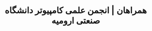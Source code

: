 ---
title: همراهان | انجمن علمی کامپیوتر دانشگاه صنعتی ارومیه
description: همراهان
url: https://codegeeks.ir/companions
image: https://codegeeks.ir/icones/codegeeks/codegeeks-icon.svg
heading: همراهان
collectionType: companions
properties:
  -
    enName: name
    faName: نام
    searchable: true
  -
    enName: position
    faName: سمت
    searchable: true
  -
    enName: githubID
    faName: گیتهاب
    searchable: true
  -
    enName: link
    faName: لینک
    searchable: false
---